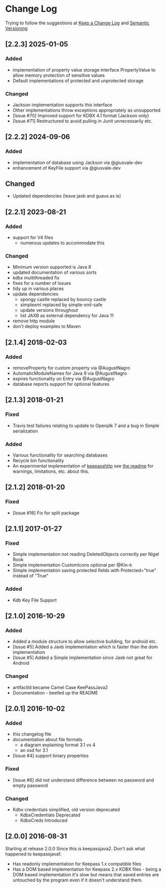 # Change Log

Trying to follow the suggestions at [Keep a Change Log](http://keepachangelog.com) and [Semantic Versioning](http://semver.org/spec/v2.0.0.html)

## [2.2.3] 2025-01-05

### Added

- implementation of property value storage interface PropertyValue to allow memory protection of sensitive values
- Default implementations of protected and unprotected storage

### Changed

- Jackson implementation supports this interface
- Other implementations throw exceptions appropriately as unsupported
- [Issue #70] Improved support for KDBX 4.1 format (Jackson only)
- [Issue #71] Restructured to avoid pulling in Junit unnecessarily etc.

## [2.2.2] 2024-09-06

### Added

- implementation of database using Jackson via @giusvale-dev
- enhancement of KeyFile support via @giusvale-dev

## Changed

- Updated dependencies (leave jaxb and guava as is)

## [2.2.1] 2023-08-21

### Added

- support for V4 files
  - numerous updates to accommodate this

### Changed

- Minimum version supported is Java 8
- updated documentation of various sorts
- kdbx multithreaded fix
- fixes for a number of issues
- tidy up in various places
- update dependencies
  - spongy castle replaced by bouncy castle
  - simplexml replaced by simple-xml-safe
  - update versions throughout
  - list JAXB as external dependency for Java 11
- remove http module
- don't deploy examples to Maven

## [2.1.4] 2018-02-03

### Added

- removeProperty for custom property via @AugustNagro
- AutomaticModuleNames for Java 9 via @AugustNagro
- expires functionality on Entry via @AugustNagro
- database reports support for optional features

## [2.1.3] 2018-01-21

### Fixed

- Travis test failures relating to update to Openjdk 7 and a bug in Simple serialization

### Added

- Various functionality for searching databases
- Recycle bin functionality
- An experimental implementation of [keepasshttp](https://github.com/pfn/keepasshttp/) see
[the readme](./readme.md) for warnings, limitations, etc. about this.

## [2.1.2] 2018-01-20

### Fixed

- [Issue #16] Fix for split package

## [2.1.1] 2017-01-27

### Fixed

- Simple implementation not reading DeletedObjects correctly per Nigel Rook
- Simple implementation CustomIcons optional per @Kin-k
- Simple implementation saving protected fields with Protected="true" instead of "True"

### Added

- Kdb Key File Support

## [2.1.0] 2016-10-29
### Added

- Added a module structure to allow selective building, for android etc.
- [Issue #5] Added a Jaxb implementation which is faster than the dom implementation
- [Issue #5] Added a Simple implementation since Jaxb not great for Android

### Changed

- artifactId became Camel Case KeePassJava2
- Documentation - beefed up the README

## [2.0.1] 2016-10-02
### Added

- this changelog file
- documentation about file formats
    - a diagram explaining format 3.1 vs 4
    - an xsd for 3.1
- [Issue #4] support binary properties

### Fixed

- [Issue #6] did not understand difference between no password and empty password

### Changed

- Kdbx credentials simplified, old version deprecated
    - KdbxCredentials Deprecated
    - KdbxCreds Introduced


## [2.0.0] 2016-08-31

Starting at release 2.0.0 Since this is keepassjava2. Don't ask what happened to keepassjava1.

- Has readonly implementation for Keepass 1.x compatible files
- Has a DOM based implementation for Keepass 2.x KDBX files - being a DOM based implementation it's slow but means that saved entries are untouched by the program even if it doesn't understand them.



